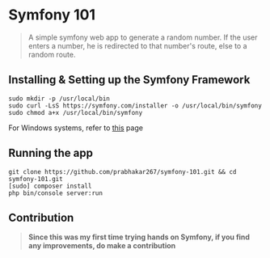 # Symfony 101

> A simple symfony web app to generate a random number. If the user enters a number, he is redirected to that number's route, else to a random route.

## Installing & Setting up the Symfony Framework

```shell
sudo mkdir -p /usr/local/bin
sudo curl -LsS https://symfony.com/installer -o /usr/local/bin/symfony
sudo chmod a+x /usr/local/bin/symfony
```
For Windows systems, refer to [this](http://symfony.com/doc/current/setup.html#creating-symfony-applications) page

## Running the app

```shell
git clone https://github.com/prabhakar267/symfony-101.git && cd symfony-101.git
[sudo] composer install
php bin/console server:run
```

## Contribution

> **Since this was my first time trying hands on Symfony, if you find any improvements, do make a contribution**
